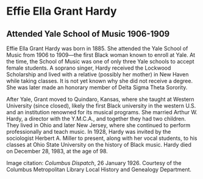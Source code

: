 # Effie Ella Grant Hardy
## Attended Yale School of Music 1906-1909
Effie Ella Grant Hardy was born in 1885. She attended the Yale School of Music from 1906 to 1909—the first Black woman known to enroll at Yale. At the time, the School of Music was one of only three Yale schools to accept female students. A soprano singer, Hardy received the Lockwood Scholarship and lived with a relative (possibly her mother) in New Haven while taking classes. It is not yet known why she did not receive a degree. She was later made an honorary member of Delta Sigma Theta Sorority.

After Yale, Grant moved to Quindaro, Kansas, where she taught at Western University (since closed), likely the first Black university in the western U.S. and an institution renowned for its musical programs. She married Arthur W. Hardy, a director with the Y.M.C.A., and together they had two children. They lived in Ohio and later New Jersey, where she continued to perform professionally and teach music. In 1928, Hardy was invited by the sociologist Herbert A. Miller to present, along with her vocal students, to his classes at Ohio State University on the history of Black music. Hardy died on December 28, 1983, at the age of 98.

Image citation: *Columbus Dispatch*, 26 January 1926. Courtesy of the Columbus Metropolitan Library Local History and Genealogy Department.
